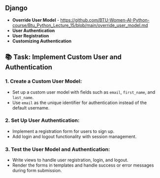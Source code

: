 ## Django 

- **Override User Model** - https://github.com/BTU-Women-AI-Python-course/Btu_Python_Lecture_15/blob/main/override_user_model.md
- **User Authentication**
- **User Registration**
- **Customizing Authentication**

 
## 📚 Task: Implement Custom User and Authentication

### 1. Create a Custom User Model:
- Set up a custom user model with fields such as `email`, `first_name`, and `last_name`.
- Use `email` as the unique identifier for authentication instead of the default username.

### 2. Set Up User Authentication:
- Implement a registration form for users to sign up.
- Add login and logout functionality with session management.

### 3. Test the User Model and Authentication:
- Write views to handle user registration, login, and logout.
- Render the forms in templates and handle success or error messages during form submission.
